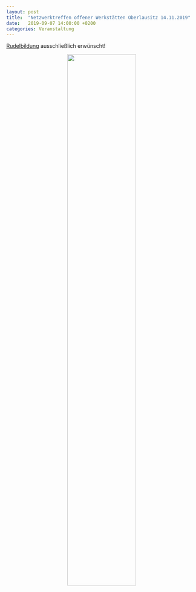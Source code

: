 ```yaml
---
layout: post
title:  "Netzwerktreffen offener Werkstätten Oberlausitz 14.11.2019"
date:   2019-09-07 14:00:00 +0200
categories: Veranstaltung
---
```


[Rudelbildung][Rudelbildung] ausschließlich erwünscht!


<p style="text-align:center;">
<a href="/netzwerktreffen.html">
<img src='{{ site.baseurl }}/images/netzwerktreffen/logo.png' width="60%">
</a>
</p>

[Rudelbildung]: /netzwerktreffen.html
